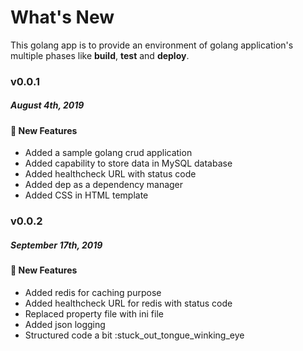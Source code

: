 # What's New

This golang app is to provide an environment of golang application's multiple phases like **build**, **test** and **deploy**.

### v0.0.1
##### August 4th, 2019

#### :tada: New Features
- Added a sample golang crud application
- Added capability to store data in MySQL database
- Added healthcheck URL with status code
- Added dep as a dependency manager
- Added CSS in HTML template

### v0.0.2
##### September 17th, 2019

#### :tada: New Features
- Added redis for caching purpose
- Added healthcheck URL for redis with status code
- Replaced property file with ini file
- Added json logging
- Structured code a bit :stuck_out_tongue_winking_eye
